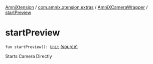 [AmniXtension](../../index.md) / [com.amnix.xtension.extras](../index.md) / [AmniXCameraWrapper](index.md) / [startPreview](./start-preview.md)

# startPreview

`fun startPreview(): `[`Unit`](https://kotlinlang.org/api/latest/jvm/stdlib/kotlin/-unit/index.html) [(source)](https://github.com/AmniX/AmniXTension/tree/master/AmniXtension/src/main/java/com/amnix/xtension/extras/AmniXCameraWrapper.kt#L28)

Starts Camera Directly

